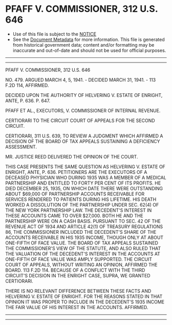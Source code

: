 ---
---

# PFAFF V. COMMISSIONER, 312 U.S. 646

* Use of this file is subject to the [NOTICE](https://github.com/publicdocs/notice/blob/master/NOTICE)
* See the [Document Metadata](../../../) for more information.
  This file is generated from historical government data; content and/or formatting may be inaccurate and out-of-date and should not be used for official purposes.

----------
----------

PFAFF V. COMMISSIONER, 312 U.S. 646

NO. 479.  ARGUED MARCH 4, 5, 1941.  - DECIDED MARCH 31, 1941.  - 113 F.2D 114, AFFIRMED.

DECIDED UPON THE AUTHORITY OF HELVERING V. ESTATE OF ENRIGHT, ANTE, P. 636.  P. 647.

PFAFF ET AL., EXECUTORS, V. COMMISSIONER OF INTERNAL REVENUE.

CERTIORARI TO THE CIRCUIT COURT OF APPEALS FOR THE SECOND CIRCUIT.

CERTIORARI, 311 U.S. 639, TO REVIEW A JUDGMENT WHICH AFFIRMED A DECISION OF THE BOARD OF TAX APPEALS SUSTAINING A DEFICIENCY ASSESSMENT.

MR. JUSTICE REED DELIVERED THE OPINION OF THE COURT.

THIS CASE PRESENTS THE SAME QUESTION AS HELVERING V. ESTATE OF ENRIGHT, ANTE, P. 636.  PETITIONERS ARE THE EXECUTORS OF A DECEASED PHYSICIAN WHO DURING 1935 WAS A MEMBER OF A MEDICAL PARTNERSHIP AND ENTITLED TO FORTY PER CENT OF ITS PROFITS.  HE DIED DECEMBER 25, 1935, ON WHICH DATE THERE WERE OUTSTANDING ABOUT $69,000 OF PARTNERSHIP ACCOUNTS RECEIVABLE FOR SERVICES RENDERED TO PATIENTS DURING HIS LIFETIME.  HIS DEATH WORKED A DISSOLUTION OF THE PARTNERSHIP UNDER SEC. 62(4) OF THE NEW YORK PARTNERSHIP LAW.  THE DECEDENT'S INTEREST IN THESE ACCOUNTS CAME TO OVER $27,000.  BOTH HE AND THE PARTNERSHIP WERE ON A CASH BASIS.  PURSUANT TO SEC. 42 OF THE REVENUE ACT OF 1934 AND ARTICLE 42(1) OF TREASURY REGULATIONS 86, THE COMMISSIONER INCLUDED THE DECEDENT'S SHARE OF THE ACCOUNTS RECEIVABLE IN HIS 1935 INCOME, THOUGH ONLY AT ABOUT ONE-FIFTH OF FACE VALUE.  THE BOARD OF TAX APPEALS SUSTAINED THE COMMISSIONER'S VIEW OF THE STATUTE, AND ALSO RULED THAT THE VALUATION OF THE DECEDENT'S INTEREST IN THE ACCOUNTS AT ONE-FIFTH OF FACE VALUE WAS AMPLY SUPPORTED.  THE CIRCUIT COURT OF APPEALS, WITHOUT WRITING AN OPINION, AFFIRMED THE BOARD.  113 F.2D 114.  BECAUSE OF A CONFLICT WITH THE THIRD CIRCUIT'S DECISION IN THE ENRIGHT CASE, SUPRA, WE GRANTED CERTIORARI.

THERE IS NO RELEVANT DIFFERENCE BETWEEN THESE FACTS AND HELVERING V. ESTATE OF ENRIGHT.  FOR THE REASONS STATED IN THAT OPINION IT WAS PROPER TO INCLUDE IN THE DECEDENT'S 1935 INCOME THE FAIR VALUE OF HIS INTEREST IN THE ACCOUNTS.  AFFIRMED.


----------
----------

